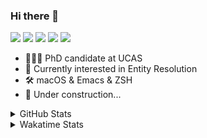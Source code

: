 ### Hi there 👋

[![](https://img.shields.io/badge/-Email-325180?logo=maildotru&logoColor=white&style=flat-square)](mailto:hi@wang.tianshu.me)
[![](https://img.shields.io/badge/-GitHub-black?logo=GitHub&style=flat-square)](https://github.com/tshu-w)
[![](https://img.shields.io/badge/-Telegram-26a5e4?labelColor=fafafa&logo=telegram&style=flat-square)](https://t.me/tshu_w) 
[![](https://img.shields.io/badge/-Twitter-1da1f2?logo=Twitter&logoColor=white&style=flat-square)](https://twitter.com/tshu_w)
[![](https://komarev.com/ghpvc/?username=tshu-w&color=blueviolet&style=flat-square)]()



- 🧑🏻‍🎓 PhD candidate at UCAS
- 🔭 Currently interested in Entity Resolution
- 🛠 macOS & Emacs & ZSH
- 🚧 Under construction...

<details>

<summary>GitHub Stats</summary>

![Tianshu's GitHub stats](https://github-readme-stats.vercel.app/api?username=tshu-w&show_icons=true&theme=buefy&count_private=true)
  
</details>


<details>
  <summary>Wakatime Stats</summary>

  Currently, files accessed by tramp cannot be tracked by wakatime, see https://github.com/wakatime/wakatime-mode/issues/27
  <br>
  
<!--START_SECTION:waka-->
![Code Time](http://img.shields.io/badge/Code%20Time-5%2C881%20hrs%202%20mins-blue)

**I'm an Early 🐤** 

```text
🌞 Morning    69 commits     ████░░░░░░░░░░░░░░░░░░░░░   16.31% 
🌆 Daytime    224 commits    █████████████░░░░░░░░░░░░   52.96% 
🌃 Evening    124 commits    ███████░░░░░░░░░░░░░░░░░░   29.31% 
🌙 Night      6 commits      ░░░░░░░░░░░░░░░░░░░░░░░░░   1.42%

```
📅 **I'm Most Productive on Tuesday** 

```text
Monday       72 commits     ████░░░░░░░░░░░░░░░░░░░░░   17.02% 
Tuesday      118 commits    ███████░░░░░░░░░░░░░░░░░░   27.9% 
Wednesday    56 commits     ███░░░░░░░░░░░░░░░░░░░░░░   13.24% 
Thursday     42 commits     ██░░░░░░░░░░░░░░░░░░░░░░░   9.93% 
Friday       55 commits     ███░░░░░░░░░░░░░░░░░░░░░░   13.0% 
Saturday     52 commits     ███░░░░░░░░░░░░░░░░░░░░░░   12.29% 
Sunday       28 commits     █░░░░░░░░░░░░░░░░░░░░░░░░   6.62%

```


📊 **This Week I Spent My Time On** 

```text
💬 Programming Languages: 
sh                       25 hrs 50 mins      ███████████████████████░░   92.28% 
Emacs Lisp               51 mins             ░░░░░░░░░░░░░░░░░░░░░░░░░   3.06% 
Other                    22 mins             ░░░░░░░░░░░░░░░░░░░░░░░░░   1.36% 
Org                      22 mins             ░░░░░░░░░░░░░░░░░░░░░░░░░   1.36% 
Python                   15 mins             ░░░░░░░░░░░░░░░░░░░░░░░░░   0.95%

🔥 Editors: 
Zsh                      25 hrs 50 mins      ███████████████████████░░   92.28% 
Emacs                    2 hrs 9 mins        ██░░░░░░░░░░░░░░░░░░░░░░░   7.72%

🐱‍💻 Projects: 
Terminal                 9 hrs 2 mins        ████████░░░░░░░░░░░░░░░░░   32.31% 
universal-blocker        7 hrs 9 mins        ██████░░░░░░░░░░░░░░░░░░░   25.58% 
lightning-template       5 hrs 44 mins       █████░░░░░░░░░░░░░░░░░░░░   20.54% 
lightning                4 hrs 6 mins        ███░░░░░░░░░░░░░░░░░░░░░░   14.67% 
emacs                    51 mins             ░░░░░░░░░░░░░░░░░░░░░░░░░   3.04%

💻 Operating System: 
Linux                    14 hrs 1 min        ████████████░░░░░░░░░░░░░   50.11% 
Mac                      13 hrs 58 mins      ████████████░░░░░░░░░░░░░   49.89%

```

**I Mostly Code in Python** 

```text
Python                   11 repos            ████████████░░░░░░░░░░░░░   50.0% 
HTML                     2 repos             ██░░░░░░░░░░░░░░░░░░░░░░░   9.09% 
Emacs Lisp               2 repos             ██░░░░░░░░░░░░░░░░░░░░░░░   9.09% 
JavaScript               2 repos             ██░░░░░░░░░░░░░░░░░░░░░░░   9.09% 
TeX                      2 repos             ██░░░░░░░░░░░░░░░░░░░░░░░   9.09%

```



 Last Updated on 23/08/2022 08:07:21 UTC
<!--END_SECTION:waka-->
</details>
